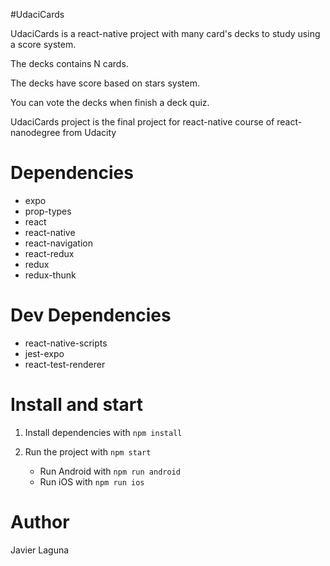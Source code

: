 #UdaciCards

UdaciCards is a react-native project with many card's decks to study using a score system.

The decks contains N cards.

The decks have score based on stars system.

You can vote the decks when finish a deck quiz.

UdaciCards project is the final project for react-native course of react-nanodegree from Udacity

# Dependencies

 * expo
 * prop-types
 * react
 * react-native
 * react-navigation
 * react-redux
 * redux
 * redux-thunk
  
# Dev Dependencies

 * react-native-scripts
 * jest-expo
 * react-test-renderer
    
# Install and start

1. Install dependencies with `npm install`

2. Run the project with `npm start`
    
    - Run Android with `npm run android`
    - Run iOS with `npm run ios`

# Author

Javier Laguna
